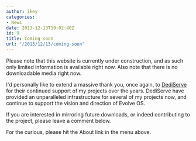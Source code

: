 ```yaml
---
author: ikey
categories:
- News
date: 2013-12-13T19:02:40Z
id: 9
title: Coming soon
url: "/2013/12/13/coming-soon"
---
```


Please note that this website is currently under construction, and as such only limited information is available right now. Also note that there is no downloadable media right now.

I'd personally like to extend a massive thank you, once again, to [DediServe](http://www.dediserve.com/) for their continued support of my projects over the years. DediServe have provided an unparalleled 
infrastructure for several of my projects now, and continue to support the vision and direction of Evolve OS.

If you are interested in mirroring future downloads, or indeed contributing to the project, please leave a comment below.

For the curious, please hit the About link in the menu above.